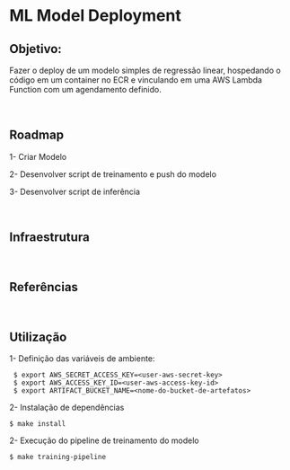 # ML Model Deployment

## Objetivo:
Fazer o deploy de um modelo simples de regressão linear, hospedando o código em um container no ECR e vinculando em uma AWS Lambda Function com um agendamento definido.

<br>

## Roadmap

1- Criar Modelo

2- Desenvolver script de treinamento e push do modelo

3- Desenvolver script de inferência

<br>

## Infraestrutura

<br>

## Referências

<br>

## Utilização


1- Definição das variáveis de ambiente:

```shell
 $ export AWS_SECRET_ACCESS_KEY=<user-aws-secret-key>
 $ export AWS_ACCESS_KEY_ID=<user-aws-access-key-id>
 $ export ARTIFACT_BUCKET_NAME=<nome-do-bucket-de-artefatos>
```


 2- Instalação de dependências
 ```shell
 $ make install
```


 2- Execução do pipeline de treinamento do modelo
 ```shell
 $ make training-pipeline
```